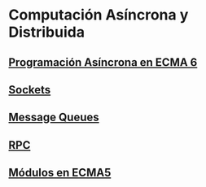 # Computación Asíncrona y Distribuida

## [Programación Asíncrona en ECMA 6](async)

## [Sockets](sockets)

## [Message Queues](message-queues)

## [RPC](rpc)

## [Módulos en ECMA5](modulos-ecma5)
